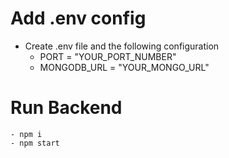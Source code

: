 # Add .env config

- Create .env file and the following configuration
  - PORT = "YOUR_PORT_NUMBER"
  - MONGODB_URL = "YOUR_MONGO_URL"

# Run Backend

    - npm i
    - npm start
